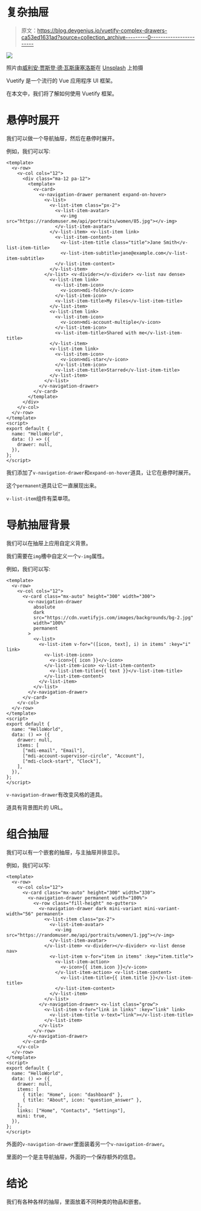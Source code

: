 # 复杂抽屉

> 原文：<https://blog.devgenius.io/vuetify-complex-drawers-ca53ed1631ad?source=collection_archive---------0----------------------->

![](img/42ce260ff61dea242a8b4b0b3d3aab62.png)

照片由[威利安·贾斯登·德·瓦斯康塞洛斯](https://unsplash.com/@willianjusten?utm_source=medium&utm_medium=referral)在 [Unsplash](https://unsplash.com?utm_source=medium&utm_medium=referral) 上拍摄

Vuetify 是一个流行的 Vue 应用程序 UI 框架。

在本文中，我们将了解如何使用 Vuetify 框架。

# 悬停时展开

我们可以做一个导航抽屉，然后在悬停时展开。

例如，我们可以写:

```
<template>
  <v-row>
    <v-col cols="12">
      <div class="ma-12 pa-12">
        <template>
          <v-card>
            <v-navigation-drawer permanent expand-on-hover>
              <v-list>
                <v-list-item class="px-2">
                  <v-list-item-avatar>
                    <v-img src="https://randomuser.me/api/portraits/women/85.jpg"></v-img>
                  </v-list-item-avatar>
                </v-list-item> <v-list-item link>
                  <v-list-item-content>
                    <v-list-item-title class="title">Jane Smith</v-list-item-title>
                    <v-list-item-subtitle>jane@example.com</v-list-item-subtitle>
                  </v-list-item-content>
                </v-list-item>
              </v-list> <v-divider></v-divider> <v-list nav dense>
                <v-list-item link>
                  <v-list-item-icon>
                    <v-icon>mdi-folder</v-icon>
                  </v-list-item-icon>
                  <v-list-item-title>My Files</v-list-item-title>
                </v-list-item>
                <v-list-item link>
                  <v-list-item-icon>
                    <v-icon>mdi-account-multiple</v-icon>
                  </v-list-item-icon>
                  <v-list-item-title>Shared with me</v-list-item-title>
                </v-list-item>
                <v-list-item link>
                  <v-list-item-icon>
                    <v-icon>mdi-star</v-icon>
                  </v-list-item-icon>
                  <v-list-item-title>Starred</v-list-item-title>
                </v-list-item>
              </v-list>
            </v-navigation-drawer>
          </v-card>
        </template>
      </div>
    </v-col>
  </v-row>
</template>
<script>
export default {
  name: "HelloWorld",
  data: () => ({
    drawer: null,
  }),
};
</script>
```

我们添加了`v-navigation-drawer`和`expand-on-hover`道具，让它在悬停时展开。

这个`permanent`道具让它一直展现出来。

`v-list-item`组件有菜单项。

# 导航抽屉背景

我们可以在抽屉上应用自定义背景。

我们需要在`img`槽中自定义一个`v-img`属性。

例如，我们可以写:

```
<template>
  <v-row>
    <v-col cols="12">
      <v-card class="mx-auto" height="300" width="300">
        <v-navigation-drawer
          absolute
          dark
          src="https://cdn.vuetifyjs.com/images/backgrounds/bg-2.jpg"
          width="100%"
          permanent
        >
          <v-list>
            <v-list-item v-for="([icon, text], i) in items" :key="i" link>
              <v-list-item-icon>
                <v-icon>{{ icon }}</v-icon>
              </v-list-item-icon> <v-list-item-content>
                <v-list-item-title>{{ text }}</v-list-item-title>
              </v-list-item-content>
            </v-list-item>
          </v-list>
        </v-navigation-drawer>
      </v-card>
    </v-col>
  </v-row>
</template>
<script>
export default {
  name: "HelloWorld",
  data: () => ({
    drawer: null,
    items: [
      ["mdi-email", "Email"],
      ["mdi-account-supervisor-circle", "Account"],
      ["mdi-clock-start", "Clock"],
    ],
  }),
};
</script>
```

`v-navigation-drawer`有改变风格的道具。

道具有背景图片的 URL。

# 组合抽屉

我们可以有一个嵌套的抽屉，与主抽屉并排显示。

例如，我们可以写:

```
<template>
  <v-row>
    <v-col cols="12">
      <v-card class="mx-auto" height="300" width="330">
        <v-navigation-drawer permanent width="100%">
          <v-row class="fill-height" no-gutters>
            <v-navigation-drawer dark mini-variant mini-variant-width="56" permanent>
              <v-list-item class="px-2">
                <v-list-item-avatar>
                  <v-img src="https://randomuser.me/api/portraits/women/1.jpg"></v-img>
                </v-list-item-avatar>
              </v-list-item> <v-divider></v-divider> <v-list dense nav>
                <v-list-item v-for="item in items" :key="item.title">
                  <v-list-item-action>
                    <v-icon>{{ item.icon }}</v-icon>
                  </v-list-item-action> <v-list-item-content>
                    <v-list-item-title>{{ item.title }}</v-list-item-title>
                  </v-list-item-content>
                </v-list-item>
              </v-list>
            </v-navigation-drawer> <v-list class="grow">
              <v-list-item v-for="link in links" :key="link" link>
                <v-list-item-title v-text="link"></v-list-item-title>
              </v-list-item>
            </v-list>
          </v-row>
        </v-navigation-drawer>
      </v-card>
    </v-col>
  </v-row>
</template>
<script>
export default {
  name: "HelloWorld",
  data: () => ({
    drawer: null,
    items: [
      { title: "Home", icon: "dashboard" },
      { title: "About", icon: "question_answer" },
    ],
    links: ["Home", "Contacts", "Settings"],
    mini: true,
  }),
};
</script>
```

外面的`v-navigation-drawer`里面装着另一个`v-navigation-drawer`。

里面的一个是主导航抽屉，外面的一个保存额外的信息。

# 结论

我们有各种各样的抽屉，里面放着不同种类的物品和嵌套。